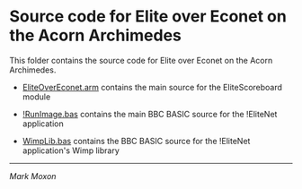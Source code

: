 # Source code for Elite over Econet on the Acorn Archimedes

This folder contains the source code for Elite over Econet on the Acorn Archimedes.

* [EliteOverEconet.arm](EliteOverEconet.arm) contains the main source for the EliteScoreboard module

* [!RunImage.bas](!RunImage.bas) contains the main BBC BASIC source for the !EliteNet application

* [WimpLib.bas](WimpLib.bas) contains the BBC BASIC source for the !EliteNet application's Wimp library

---

_Mark Moxon_